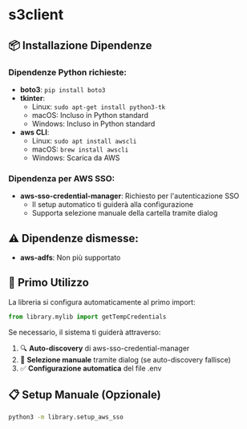 # s3client

## 📦 Installazione Dipendenze

### Dipendenze Python richieste:
- **boto3**: `pip install boto3`
- **tkinter**: 
  - Linux: `sudo apt-get install python3-tk`
  - macOS: Incluso in Python standard
  - Windows: Incluso in Python standard
- **aws CLI**: 
  - Linux: `sudo apt install awscli`
  - macOS: `brew install awscli`
  - Windows: Scarica da AWS

### Dipendenza per AWS SSO:
- **aws-sso-credential-manager**: Richiesto per l'autenticazione SSO
  - Il setup automatico ti guiderà alla configurazione
  - Supporta selezione manuale della cartella tramite dialog

## ⚠️ Dipendenze dismesse:
- **aws-adfs**: Non più supportato

## 🚀 Primo Utilizzo

La libreria si configura automaticamente al primo import:

```python
from library.mylib import getTempCredentials
```

Se necessario, il sistema ti guiderà attraverso:
1. 🔍 **Auto-discovery** di aws-sso-credential-manager
2. 📁 **Selezione manuale** tramite dialog (se auto-discovery fallisce)
3. ✅ **Configurazione automatica** del file .env

## 📋 Setup Manuale (Opzionale)

```bash
python3 -m library.setup_aws_sso
```
